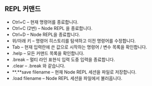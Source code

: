## REPL 커맨드

- Ctrl+C – 현재 명령어를 종료합니다.
- Ctrl+C (2번) – Node REPL 을 종료합니다.
- Ctrl+D – Node REPL을 종료합니다.
- 위/아래 키 – 명령어 히스토리를 탐색하고 이전 명령어를 수정합니다.
- Tab – 현재 입력란에 쓴 값으로 시작하는 명령어 / 변수 목록을 확인합니다.
- .help – 모든 커맨드 목록을 확인합니다.
- .break – 멀티 라인 표현식 입력 도중 입력을 종료합니다.
- .clear – .break 와 같습니다.
- **.**save filename – 현재 Node REPL 세션을 파일로 저장합니다.
- .load filename – Node REPL 세션을 파일에서 불러옵니다.